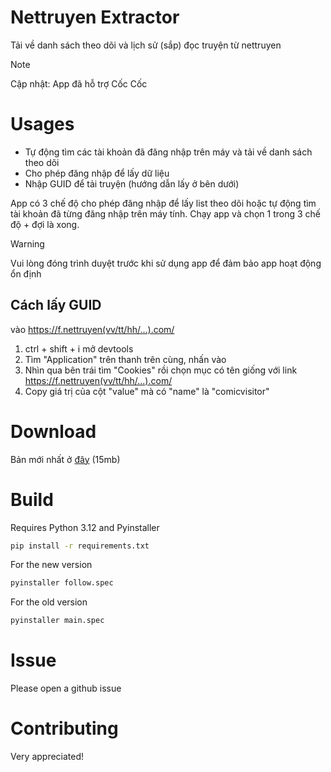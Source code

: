 # Nettruyen Extractor
Tải về danh sách theo dõi và lịch sử (sắp) đọc truyện từ nettruyen
> [!NOTE]
> Cập nhật: App đã hỗ trợ Cốc Cốc
# Usages
- Tự động tìm các tài khoản đã đăng nhập trên máy và tải về danh sách theo dõi
- Cho phép đăng nhập để lấy dữ liệu
- Nhập GUID để tải truyện (hướng dẫn lấy ở bên dưới)

App có 3 chế độ cho phép đăng nhập để lấy list theo dõi hoặc tự động tìm tài khoản đã từng đăng nhập trên máy tính. Chạy app và chọn 1 trong 3 chế độ + đợi là xong.

> [!WARNING]
> Vui lòng đóng trình duyệt trước khi sử dụng app để đảm bảo app hoạt động ổn định


## Cách lấy GUID
vào https://f.nettruyen(vv/tt/hh/...).com/

1. ctrl + shift + i mở devtools
2. Tìm "Application" trên thanh trên cùng, nhấn vào
3. Nhìn qua bên trái tìm "Cookies" rồi chọn mục có tên giống với link https://f.nettruyen(vv/tt/hh/...).com/
4. Copy giá trị của cột "value" mà có "name" là "comicvisitor"

# Download
Bản mới nhất ở [đây](https://raw.githubusercontent.com/ymilt/nettruyen_extractor/main/dist/follow.exe) (15mb)
# Build
Requires Python 3.12 and Pyinstaller

```bash
pip install -r requirements.txt
```

For the new version
```bash
pyinstaller follow.spec
```

For the old version
```bash
pyinstaller main.spec
```
# Issue
Please open a github issue
# Contributing
Very appreciated!

